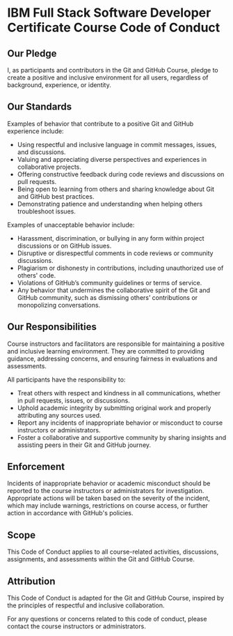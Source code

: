 
# IBM Full Stack Software Developer Certificate Course Code of Conduct

## Our Pledge

I, as participants and contributors in the Git and GitHub Course, pledge to create a positive and inclusive environment for all users, regardless of background, experience, or identity.

## Our Standards

Examples of behavior that contribute to a positive Git and GitHub experience include:

- Using respectful and inclusive language in commit messages, issues, and discussions.
- Valuing and appreciating diverse perspectives and experiences in collaborative projects.
- Offering constructive feedback during code reviews and discussions on pull requests.
- Being open to learning from others and sharing knowledge about Git and GitHub best practices.
- Demonstrating patience and understanding when helping others troubleshoot issues.

Examples of unacceptable behavior include:

- Harassment, discrimination, or bullying in any form within project discussions or on GitHub issues.
- Disruptive or disrespectful comments in code reviews or community discussions.
- Plagiarism or dishonesty in contributions, including unauthorized use of others' code.
- Violations of GitHub’s community guidelines or terms of service.
- Any behavior that undermines the collaborative spirit of the Git and GitHub community, such as dismissing others’ contributions or monopolizing conversations.

## Our Responsibilities

Course instructors and facilitators are responsible for maintaining a positive and inclusive learning environment. They are committed to providing guidance, addressing concerns, and ensuring fairness in evaluations and assessments.

All participants have the responsibility to:

- Treat others with respect and kindness in all communications, whether in pull requests, issues, or discussions.
- Uphold academic integrity by submitting original work and properly attributing any sources used.
- Report any incidents of inappropriate behavior or misconduct to course instructors or administrators.
- Foster a collaborative and supportive community by sharing insights and assisting peers in their Git and GitHub journey.


## Enforcement

Incidents of inappropriate behavior or academic misconduct should be reported to the course instructors or administrators for investigation. Appropriate actions will be taken based on the severity of the incident, which may include warnings, restrictions on course access, or further action in accordance with GitHub's policies.

## Scope

This Code of Conduct applies to all course-related activities, discussions, assignments, and assessments within the Git and GitHub Course.

## Attribution

This Code of Conduct is adapted for the Git and GitHub Course, inspired by the principles of respectful and inclusive collaboration.

For any questions or concerns related to this code of conduct, please contact the course instructors or administrators.
